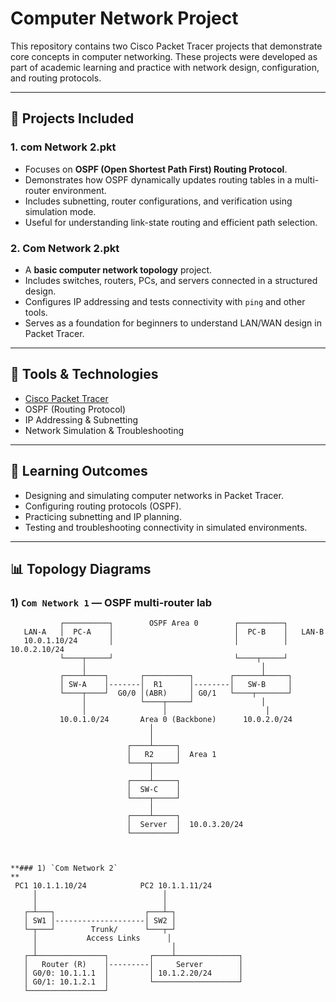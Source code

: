# Computer Network Project

This repository contains two Cisco Packet Tracer projects that demonstrate core concepts in computer networking. These projects were developed as part of academic learning and practice with network design, configuration, and routing protocols.

---

## 📂 Projects Included

### 1. **com Network 2.pkt**
- Focuses on **OSPF (Open Shortest Path First) Routing Protocol**.  
- Demonstrates how OSPF dynamically updates routing tables in a multi-router environment.  
- Includes subnetting, router configurations, and verification using simulation mode.  
- Useful for understanding link-state routing and efficient path selection.

### 2. **Com Network 2.pkt**
- A **basic computer network topology** project.  
- Includes switches, routers, PCs, and servers connected in a structured design.  
- Configures IP addressing and tests connectivity with `ping` and other tools.  
- Serves as a foundation for beginners to understand LAN/WAN design in Packet Tracer.

---

## 🔧 Tools & Technologies
- [Cisco Packet Tracer](https://www.netacad.com/courses/packet-tracer)  
- OSPF (Routing Protocol)  
- IP Addressing & Subnetting  
- Network Simulation & Troubleshooting  

---

## 🎯 Learning Outcomes
- Designing and simulating computer networks in Packet Tracer.  
- Configuring routing protocols (OSPF).  
- Practicing subnetting and IP planning.  
- Testing and troubleshooting connectivity in simulated environments.  

---

## 📊 Topology Diagrams

### 1) `Com Network 1` — OSPF multi-router lab

```text
           ┌──────────┐        OSPF Area 0        ┌──────────┐
   LAN-A   │  PC-A    │                           │  PC-B    │   LAN-B
   10.0.1.10/24       │                           │          │   10.0.2.10/24
           └────┬─────┘                           └────┬─────┘
                │                                       │
           ┌────┴────┐       ┌──────────┐        ┌──────┴─────┐
           │ SW-A    │-------│  R1      │--------│   SW-B     │
           └────┬────┘  G0/0 │(ABR)     │ G0/1   └────┬───────┘
                │            └────┬─────┘               │
                │                 │                      │
           10.0.1.0/24       Area 0 (Backbone)      10.0.2.0/24
                               │
                               │
                          ┌────┴─────┐
                          │   R2     │  Area 1
                          └────┬─────┘
                               │
                          ┌────┴─────┐
                          │  SW-C    │
                          └────┬─────┘
                               │
                          ┌────┴─────┐
                          │  Server  │  10.0.3.20/24
                          └──────────┘



**### 1) `Com Network 2`
**
 PC1 10.1.1.10/24            PC2 10.1.1.11/24
     │                            │
     │                            │
   ┌─┴───┐                    ┌───┴─┐
   │ SW1 │--------------------│ SW2 │
   └─┬───┘        Trunk/      └───┬─┘
     │           Access Links      │
     │                              │
   ┌─┴───────────────┐         ┌────┴──────────────┐
   │   Router (R)    │---------│     Server        │
   │ G0/0: 10.1.1.1  │         │ 10.1.2.20/24      │
   │ G0/1: 10.1.2.1  │         └───────────────────┘
   └─────────────────┘
